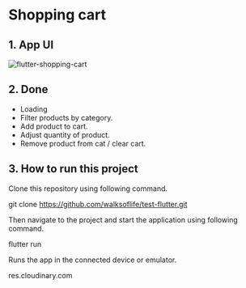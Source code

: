 # Shopping cart

## 1. App UI

![flutter-shopping-cart](https://res.cloudinary.com/djqxdscwh/image/upload/v1691411144/social-app/mbbc5zw5luzdngx7iwe4.png)

## 2. Done

-   Loading
-   Filter products by category.
-   Add product to cart.
-   Adjust quantity of product.
-   Remove product from cat / clear cart.

## 3. How to run this project

Clone this repository using following command.

git clone https://github.com/walksoflife/test-flutter.git

Then navigate to the project and start the application using following command.

flutter run

Runs the app in the connected device or emulator.

res.cloudinary.com
